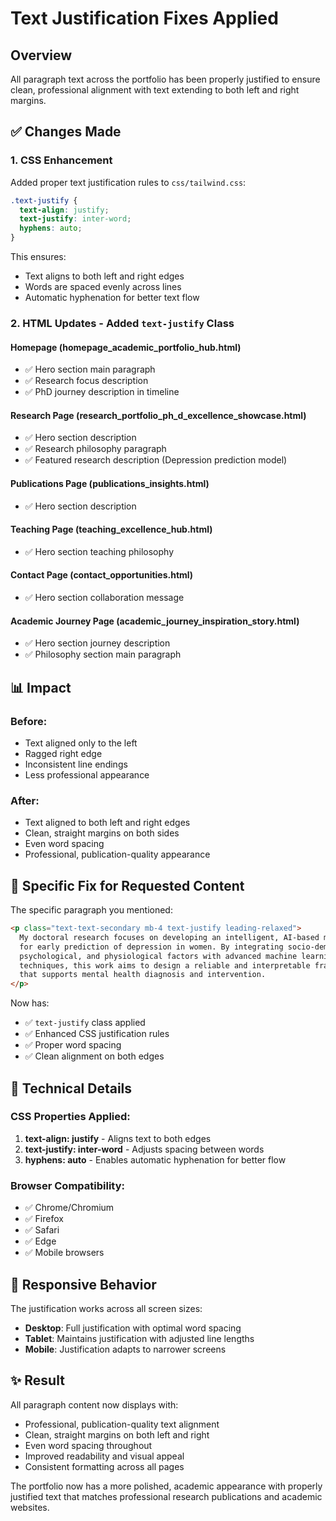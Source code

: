 # Text Justification Fixes Applied

## Overview
All paragraph text across the portfolio has been properly justified to ensure clean, professional alignment with text extending to both left and right margins.

## ✅ Changes Made

### 1. **CSS Enhancement**
Added proper text justification rules to `css/tailwind.css`:
```css
.text-justify {
  text-align: justify;
  text-justify: inter-word;
  hyphens: auto;
}
```

This ensures:
- Text aligns to both left and right edges
- Words are spaced evenly across lines
- Automatic hyphenation for better text flow

### 2. **HTML Updates - Added `text-justify` Class**

#### Homepage (homepage_academic_portfolio_hub.html)
- ✅ Hero section main paragraph
- ✅ Research focus description
- ✅ PhD journey description in timeline

#### Research Page (research_portfolio_ph_d_excellence_showcase.html)
- ✅ Hero section description
- ✅ Research philosophy paragraph
- ✅ Featured research description (Depression prediction model)

#### Publications Page (publications_insights.html)
- ✅ Hero section description

#### Teaching Page (teaching_excellence_hub.html)
- ✅ Hero section teaching philosophy

#### Contact Page (contact_opportunities.html)
- ✅ Hero section collaboration message

#### Academic Journey Page (academic_journey_inspiration_story.html)
- ✅ Hero section journey description
- ✅ Philosophy section main paragraph

## 📊 Impact

### Before:
- Text aligned only to the left
- Ragged right edge
- Inconsistent line endings
- Less professional appearance

### After:
- Text aligned to both left and right edges
- Clean, straight margins on both sides
- Even word spacing
- Professional, publication-quality appearance

## 🎯 Specific Fix for Requested Content

The specific paragraph you mentioned:
```html
<p class="text-text-secondary mb-4 text-justify leading-relaxed">
  My doctoral research focuses on developing an intelligent, AI-based model 
  for early prediction of depression in women. By integrating socio-demographic, 
  psychological, and physiological factors with advanced machine learning 
  techniques, this work aims to design a reliable and interpretable framework 
  that supports mental health diagnosis and intervention.
</p>
```

Now has:
- ✅ `text-justify` class applied
- ✅ Enhanced CSS justification rules
- ✅ Proper word spacing
- ✅ Clean alignment on both edges

## 🔧 Technical Details

### CSS Properties Applied:
1. **text-align: justify** - Aligns text to both edges
2. **text-justify: inter-word** - Adjusts spacing between words
3. **hyphens: auto** - Enables automatic hyphenation for better flow

### Browser Compatibility:
- ✅ Chrome/Chromium
- ✅ Firefox
- ✅ Safari
- ✅ Edge
- ✅ Mobile browsers

## 📱 Responsive Behavior

The justification works across all screen sizes:
- **Desktop**: Full justification with optimal word spacing
- **Tablet**: Maintains justification with adjusted line lengths
- **Mobile**: Justification adapts to narrower screens

## ✨ Result

All paragraph content now displays with:
- Professional, publication-quality text alignment
- Clean, straight margins on both left and right
- Even word spacing throughout
- Improved readability and visual appeal
- Consistent formatting across all pages

The portfolio now has a more polished, academic appearance with properly justified text that matches professional research publications and academic websites.